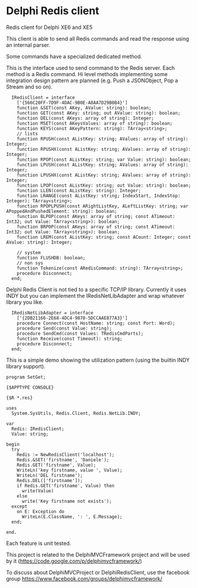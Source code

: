 Delphi Redis client
=================

Redis client for Delphi XE6 and XE5


This client is able to send all Redis commands and read the response using an internal parser. 

Some commands have a specialized dedicated method.

This is the  interface used to send command to the Redis server. Each method is a Redis command. Hi level methods implementing some integration design pattern are planned (e.g. Push a JSONObject, Pop a Stream and so on).

```Delphi
  IRedisClient = interface
    ['{566C20FF-7D9F-4DAC-9B0E-A8AA7D29B0B4}']
    function &SET(const AKey, AValue: string): boolean;
    function GET(const AKey: string; out AValue: string): boolean;
    function DEL(const AKeys: array of string): Integer;
    function MSET(const AKeysValues: array of string): boolean;
    function KEYS(const AKeyPattern: string): TArray<string>;
    // lists
    function RPUSH(const AListKey: string; AValues: array of string): Integer;
    function RPUSHX(const AListKey: string; AValues: array of string): Integer;
    function RPOP(const AListKey: string; var Value: string): boolean;
    function LPUSH(const AListKey: string; AValues: array of string): Integer;
    function LPUSHX(const AListKey: string; AValues: array of string): Integer;
    function LPOP(const AListKey: string; out Value: string): boolean;
    function LLEN(const AListKey: string): Integer;
    function LRANGE(const AListKey: string; IndexStart, IndexStop: Integer): TArray<string>;
    function RPOPLPUSH(const ARightListKey, ALeftListKey: string; var APoppedAndPushedElement: string): boolean;
    function BLPOP(const AKeys: array of string; const ATimeout: Int32; out Value: TArray<string>): boolean;
    function BRPOP(const AKeys: array of string; const ATimeout: Int32; out Value: TArray<string>): boolean;
    function LREM(const AListKey: string; const ACount: Integer; const AValue: string): Integer;

    // system
    function FLUSHDB: boolean;
    // non sys
    function Tokenize(const ARedisCommand: string): TArray<string>;
    procedure Disconnect;
  end;
```

Delphi Redis Client is not tied to a specific TCP/IP library. Currently it uses INDY but you can implement the IRedisNetLibAdapter and wrap whatever library you like.


```Delphi
  IRedisNetLibAdapter = interface
    ['{2DB21166-2E68-4DC4-9870-5DCCAAE877A3}']
    procedure Connect(const HostName: string; const Port: Word);
    procedure Send(const Value: string);
    procedure SendCmd(const Values: TRedisCmdParts);
    function Receive(const Timeout): string;
    procedure Disconnect;
  end;
```


This is a simple demo showing the utilization pattern (using the builtin INDY library support).

```Delphi
program SetGet;

{$APPTYPE CONSOLE}

{$R *.res}

uses
  System.SysUtils, Redis.Client, Redis.NetLib.INDY;

var
  Redis: IRedisClient;
  Value: string;

begin
  try
    Redis := NewRedisClient('localhost');
    Redis.&SET('firstname', 'Daniele');
    Redis.GET('firstname', Value);
    WriteLn('key firstname, value ', Value);
    WriteLn('DEL firstname');
    Redis.DEL(['firstname']);
    if Redis.GET('firstname', Value) then
      write(Value)
    else
      write('Key firstname not exists');
  except
    on E: Exception do
      WriteLn(E.ClassName, ': ', E.Message);
  end;

end.
```


Each feature is unit tested.

This project is related to the DelphiMVCFramework project and will be used by it (https://code.google.com/p/delphimvcframework/)

To discuss about DelphiMVCProject or DelphiRedisClient, use the facebook group https://www.facebook.com/groups/delphimvcframework/

